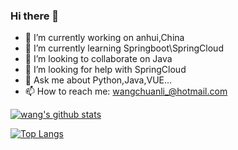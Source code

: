 ### Hi there 👋

<!--
**wangchuanli001/wangchuanli001** is a ✨ _special_ ✨ repository because its `README.md` (this file) appears on your GitHub profile.

Here are some ideas to get you started:
-->
- 🔭 I’m currently working on anhui,China
- 🌱 I’m currently learning Springboot\SpringCloud
- 👯 I’m looking to collaborate on Java
- 🤔 I’m looking for help with SpringCloud
- 💬 Ask me about Python,Java,VUE...
- 📫 How to reach me: wangchuanli_@hotmail.com
<!-- 
- 😄 Pronouns: ...
- ⚡ Fun fact: ...
-->
[![wang's github stats](https://github-readme-stats.vercel.app/api?username=wangchuanli001)](https://github.com/anuraghazra/github-readme-stats)

[![Top Langs](https://github-readme-stats.vercel.app/api/top-langs/?username=anuraghazra)](https://github.com/anuraghazra/github-readme-stats)
